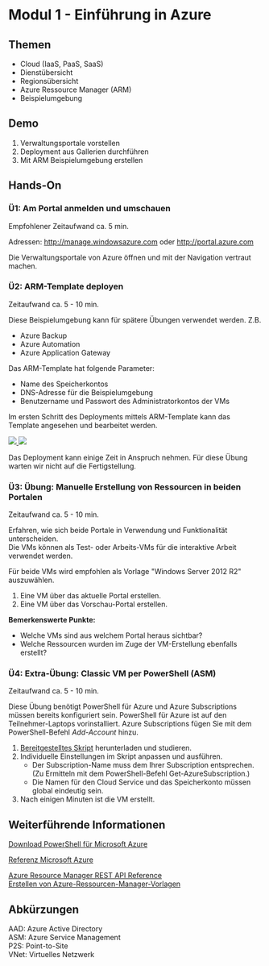 # Modul 1 - Einführung in Azure
## Themen
* Cloud (IaaS, PaaS, SaaS)
* Dienstübersicht
* Regionsübersicht
* Azure Ressource Manager (ARM)
* Beispielumgebung

## Demo
1. Verwaltungsportale vorstellen
2. Deployment aus Gallerien durchführen
3. Mit ARM Beispielumgebung erstellen

## Hands-On
### Ü1: Am Portal anmelden und umschauen
Empfohlener Zeitaufwand ca. 5 min.

Adressen: http://manage.windowsazure.com oder http://portal.azure.com

Die Verwaltungsportale von Azure öffnen und mit der Navigation vertraut machen.

### Ü2: ARM-Template deployen
Zeitaufwand ca. 5 - 10 min.

Diese Beispielumgebung kann für spätere Übungen verwendet werden. Z.B.
* Azure Backup
* Azure Automation 
* Azure Application Gateway

Das ARM-Template hat folgende Parameter:
* Name des Speicherkontos
* DNS-Adresse für die Beispielumgebung
* Benutzername und Passwort des Administratorkontos der VMs

Im ersten Schritt des Deployments mittels ARM-Template kann das Template angesehen und bearbeitet werden.

<a href="https://portal.azure.com/#create/Microsoft.Template/uri/https%3A%2F%2Fraw.githubusercontent.com%2Fpkirch%2Fhybridit15%2Fmaster%2FModul1%2Fdemoenv.json" target="_blank">
    <img src="http://azuredeploy.net/deploybutton.png"/>
</a>
<a href="http://armviz.io/#/?load=https%3A%2F%2Fraw.githubusercontent.com%2Fpkirch%2Fhybridit15%2Fmaster%2FModul1%2Fdemoenv.json" target="_blank">
    <img src="http://armviz.io/visualizebutton.png"/>
</a>

Das Deployment kann einige Zeit in Anspruch nehmen. Für diese Übung warten wir nicht auf 
die Fertigstellung.

### Ü3: Übung: Manuelle Erstellung von Ressourcen in beiden Portalen
Zeitaufwand ca. 5 - 10 min.

Erfahren, wie sich beide Portale in Verwendung und Funktionalität unterscheiden.  
Die VMs können als Test- oder Arbeits-VMs für die interaktive Arbeit verwendet werden.

Für beide VMs wird empfohlen als Vorlage "Windows Server 2012 R2" auszuwählen.

1. Eine VM über das aktuelle Portal erstellen.
2. Eine VM über das Vorschau-Portal erstellen.  

**Bemerkenswerte Punkte:**
* Welche VMs sind aus welchem Portal heraus sichtbar?
* Welche Ressourcen wurden im Zuge der VM-Erstellung ebenfalls erstellt?

### Ü4: Extra-Übung: Classic VM per PowerShell (ASM)
Zeitaufwand ca. 5 - 10 min.

Diese Übung benötigt PowerShell für Azure und Azure Subscriptions müssen bereits konfiguriert sein. 
PowerShell für Azure ist auf den Teilnehmer-Laptops vorinstalliert. 
Azure Subscriptions fügen Sie mit dem PowerShell-Befehl *Add-Account* hinzu.

1. [Bereitgestelltes Skript](https://raw.githubusercontent.com/pkirch/hybridit15/master/Modul1/Create-AzureVM.ps1) herunterladen und studieren.
2. Individuelle Einstellungen im Skript anpassen und ausführen.
    * Der Subscription-Name muss dem Ihrer Subscription entsprechen. (Zu Ermitteln mit dem PowerShell-Befehl Get-AzureSubscription.)
    * Die Namen für den Cloud Service und das Speicherkonto müssen global eindeutig sein.
3. Nach einigen Minuten ist die VM erstellt.

## Weiterführende Informationen

[Download PowerShell für Microsoft Azure](https://azure.microsoft.com/de-de/downloads/)

[Referenz Microsoft Azure](https://msdn.microsoft.com/en-us/library/azure/mt420159.aspx)  

[Azure Resource Manager REST API Reference](https://msdn.microsoft.com/en-us/library/azure/dn790568.aspx)  
[Erstellen von Azure-Ressourcen-Manager-Vorlagen](https://azure.microsoft.com/de-de/documentation/articles/resource-group-authoring-templates/)

## Abkürzungen

AAD: Azure Active Directory  
ASM: Azure Service Management  
P2S: Point-to-Site  
VNet: Virtuelles Netzwerk